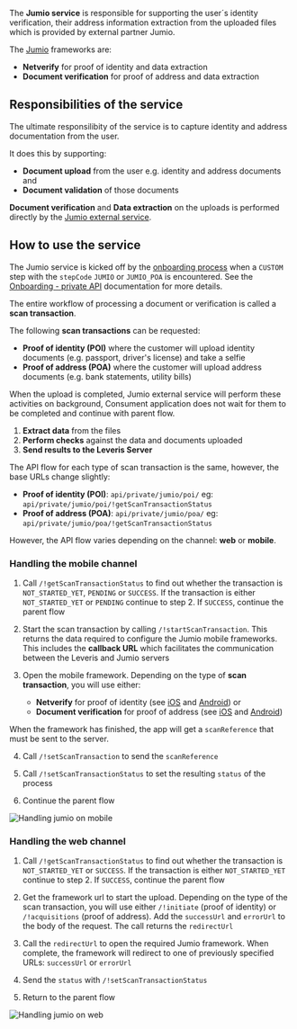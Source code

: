 The **Jumio service** is responsible for supporting the user´s identity verification, their address information extraction from the uploaded files which is provided by external partner Jumio. 

The [Jumio](https://github.com/Jumio/implementation-guides) frameworks are:

* **Netverify** for proof of identity and data extraction
* **Document verification** for proof of address and data extraction

## Responsibilities of the service

The ultimate responsilibity of the service is to capture identity and address documentation from the user.

It does this by supporting:
* **Document upload** from the user e.g. identity and address documents and
* **Document validation** of those documents

**Document verification** and **Data extraction** on the uploads is performed directly by the [Jumio external service](https://www.jumio.com/id-verification/).

## How to use the service

The Jumio service is kicked off by the [onboarding process](mw-gen-user-activation-ib.md) when a `CUSTOM` step with the `stepCode` `JUMIO` or `JUMIO_POA` is encountered. See the [Onboarding - private API](mw-gen-user-activation-ib/user-activation-private-ib/latest) documentation for more details.

The entire workflow of processing a document or verification is called a **scan transaction**.

The following **scan transactions** can be requested:
* **Proof of identity (POI)** where the customer will upload identity documents (e.g. passport, driver's license) and take a selfie
* **Proof of address (POA)** where the customer will upload address documents (e.g. bank statements, utility bills)

When the upload is completed, Jumio external service will perform these activities on background, Consument application does not wait for them to be completed and continue with parent flow.
1. **Extract data** from the files
2. **Perform checks** against the data and documents uploaded
3. **Send results to the Leveris Server**

The API flow for each type of scan transaction is the same, however, the base URLs change slightly:
  * **Proof of identity (POI)**: `api/private/jumio/poi/` eg: `api/private/jumio/poi/!getScanTransactionStatus`
  * **Proof of address (POA)**:  `api/private/jumio/poa/` eg: `api/private/jumio/poa/!getScanTransactionStatus`

However, the API flow varies depending on the channel: **web** or **mobile**.

 ### Handling the mobile channel

1. Call `/!getScanTransactionStatus` to find out whether the transaction is `NOT_STARTED_YET`, `PENDING` or `SUCCESS`. If the transaction is either `NOT_STARTED_YET` or `PENDING` continue to step 2. If `SUCCESS`, continue the parent flow

2. Start the scan transaction by calling `/!startScanTransaction`. This returns the data required to configure the Jumio mobile frameworks. This includes the **callback URL** which facilitates the communication between the Leveris and Jumio servers

3. Open the mobile framework. Depending on the type of **scan transaction**, you will use either:
   - **Netverify** for proof of identity (see [iOS](https://github.com/Jumio/mobile-sdk-ios/blob/master/docs/integration_netverify-fastfill.md) and [Android](https://github.com/Jumio/mobile-sdk-android/blob/master/docs/integration_netverify-fastfill.md)) or
   - **Document verification** for proof of address (see [iOS](https://github.com/Jumio/mobile-sdk-ios/blob/master/docs/integration_document-verification.md) and [Android](https://github.com/Jumio/mobile-sdk-android/blob/master/docs/integration_document-verification.md))

When the framework has finished, the app will get a `scanReference` that must be sent to the server.

4. Call `/!setScanTransaction` to send the `scanReference`

5. Call `/!setScanTransactionStatus` to set the resulting `status` of the process

6. Continue the parent flow

![Handling jumio on mobile](mw-gen-jumio-ib/jumio-handling-on-mobile.svg)

### Handling the web channel

1. Call `/!getScanTransactionStatus` to find out whether the transaction is `NOT_STARTED_YET` or `SUCCESS`. If the transaction is either `NOT_STARTED_YET` continue to step 2. If `SUCCESS`, continue the parent flow

2. Get the framework url to start the upload. Depending on the type of the scan transaction, you will use either `/!initiate` (proof of identity) or `/!acquisitions` (proof of address). Add the `successUrl` and `errorUrl` to the body of the request. The call returns the `redirectUrl`

3. Call the `redirectUrl` to open the required Jumio framework. When complete, the framework will redirect to one of previously specified URLs: `successUrl` or `errorUrl`

4. Send the `status` with `/!setScanTransactionStatus`

5. Return to the parent flow

![Handling jumio on web](mw-gen-jumio-ib/jumio-handling-on-web.svg)
